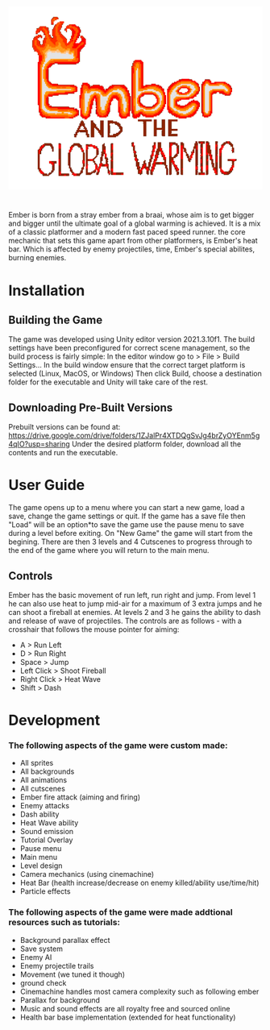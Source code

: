 ![Ember-and-the-Global-Warming](Images/ClearTitle.png)
# #
Ember is born from a stray ember from a braai, whose aim is to get bigger and bigger until the 
ultimate goal of a global warming is achieved. It is a mix of a classic 
platformer and a modern fast paced speed runner. the core mechanic that sets this
game apart from other platformers, is Ember's heat bar. Which is affected by enemy 
projectiles, time, Ember's special abilites, burning enemies.

# Installation
## Building the Game 

The game was developed using Unity editor version 2021.3.10f1. 
The build settings have been preconfigured for correct scene management, so the build process is fairly simple:
In the editor window go to > File > Build Settings...
In the build window ensure that the correct target platform is selected (Linux, MacOS, or Windows) 
Then click Build, choose a destination folder for the executable and Unity will take care of the rest. 

## Downloading Pre-Built Versions
Prebuilt versions can be found at: https://drive.google.com/drive/folders/1ZJalPr4XTDQgSvJg4brZyOYEnm5g4qIO?usp=sharing 
Under the desired platform folder, download all the contents and run the executable.

# User Guide
The game opens up to a menu where you can start a new game, load a save, change the game settings or quit. If the game has a save file then "Load" will be an option*to save the game use the pause menu to save during a level before exiting. On "New Game" the game will start from the begining. There are then 3 levels and 4 Cutscenes to progress through to the end of the game where you will return to the main menu.

## Controls
Ember has the basic movement of run left, run right and jump. From level 1 he can also use heat to jump mid-air for a maximum of 3 extra jumps and he can shoot a fireball at enemies. At levels 2 and 3 he gains the ability to dash and release of wave of projectiles. The controls are as follows - with a crosshair that follows the mouse pointer for aiming:
* A > Run Left
* D > Run Right
* Space > Jump
* Left Click > Shoot Fireball
* Right Click > Heat Wave
* Shift > Dash

 # Development
 ### The following aspects of the game were custom made: 
*  All sprites
*  All backgrounds
*  All animations
*  All cutscenes
*  Ember fire attack (aiming and firing)
*  Enemy attacks 
*  Dash ability
*  Heat Wave ability
*  Sound emission
*  Tutorial Overlay
*  Pause menu 
*  Main menu 
*  Level design 
*  Camera mechanics (using cinemachine)
*  Heat Bar (health increase/decrease on enemy killed/ability use/time/hit)
*  Particle effects
 ### The following aspects of the game were made addtional resources such as tutorials: 
* Background parallax effect
* Save system 
* Enemy AI 
* Enemy projectile trails 
* Movement (we tuned it though)
* ground check 
* Cinemachine handles most camera complexity such as following ember
* Parallax for background
* Music and sound effects are all royalty free and sourced online
* Health bar base implementation (extended for heat functionality)
  





